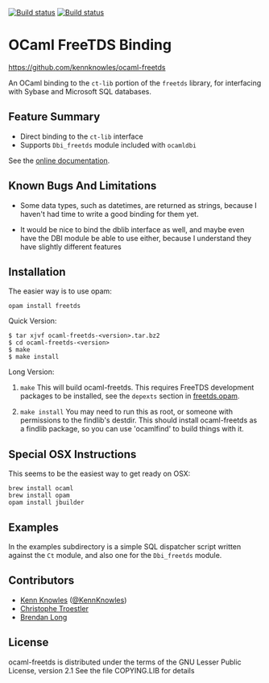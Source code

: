 [![Build status](https://travis-ci.org/kennknowles/ocaml-freetds.png)](https://travis-ci.org/kennknowles/ocaml-freetds)
[![Build status](https://ci.appveyor.com/api/projects/status/5441rwux5uih1x1v?svg=true)](https://ci.appveyor.com/project/Chris00/ocaml-freetds-u1sr2)

OCaml FreeTDS Binding
=====================

https://github.com/kennknowles/ocaml-freetds

An OCaml binding to the `ct-lib` portion of the `freetds` library, for interfacing with Sybase and Microsoft SQL databases.


Feature Summary
---------------

 - Direct binding to the `ct-lib` interface
 - Supports `Dbi_freetds` module included with `ocamldbi` 

See the [online
documentation](https://kennknowles.github.io/ocaml-freetds/doc).


Known Bugs And Limitations
--------------------------

 - Some data types, such as datetimes, are returned as strings,
   because I haven't had time to write a good binding for them yet.

 - It would be nice to bind the dblib interface as well, and maybe
   even have the DBI module be able to use either, because I understand
   they have slightly different features


Installation
------------

The easier way is to use opam:

    opam install freetds

Quick Version:

```
$ tar xjvf ocaml-freetds-<version>.tar.bz2
$ cd ocaml-freetds-<version>
$ make
$ make install
```

Long Version:

1)	`make`
	This will build ocaml-freetds.  This requires FreeTDS development
	packages to be installed, see the `depexts` section in
	[freetds.opam](freetds.opam).

2)	`make install`
	You may need to run this as root, or someone with permissions to the findlib's destdir.
	This should install ocaml-freetds as a findlib package, so you can use
	'ocamlfind' to build things with it.

## Special OSX Instructions

This seems to be the easiest way to get ready on OSX:

```
brew install ocaml
brew install opam
opam install jbuilder
```


Examples
--------

In the examples subdirectory is a simple SQL dispatcher script written against
the `Ct` module, and also one for the `Dbi_freetds` module.


Contributors
------------

- [Kenn Knowles](https://github.com/kennknowles) ([@KennKnowles](http://twitter.com/KennKnowles))
- [Christophe Troestler](https://github.com/Chris00)
- [Brendan Long](https://github.com/brendanlong)

License
-------

ocaml-freetds is distributed under the terms of the GNU Lesser
Public License, version 2.1 See the file COPYING.LIB for details

